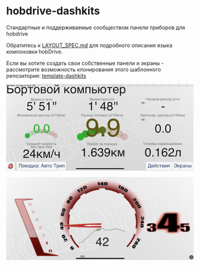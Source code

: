 # hobdrive-dashkits
Стандартные и поддерживаемые сообществом панели приборов для hobdrive

Обратитесь к [LAYOUT_SPEC.md](LAYOUT_SPEC.md) для подробного описания языка компоновки hobDrive.

Если вы хотите создать свои собственные панели и экраны - рассмотрите возможность клонирования этого шаблонного репозитория: [template-dashkits](https://github.com/hobdrive/template-dashkits)

![std](builtin/tripcomp/tripcomp-1.jpg)

![Preview of DashB3](./builtin/dashb3/preview-dashb3.jpg)
